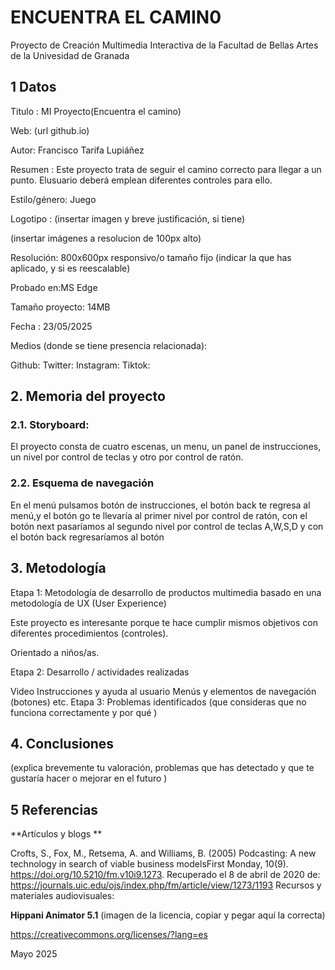 # ENCUENTRA EL CAMIN0
Proyecto de Creación Multimedia Interactiva de la Facultad de Bellas Artes de la Univesidad de Granada

## 1 Datos
Titulo : MI Proyecto(Encuentra el camino)

Web: (url github.io)

Autor: Francisco Tarifa Lupiáñez

Resumen : Este proyecto trata de seguir el camino correcto para llegar a un punto. Elusuario deberá emplean diferentes controles para ello.

Estilo/género: Juego

Logotipo : (insertar imagen y breve justificación, si tiene)

(insertar imágenes a resolucion de 100px alto)

Resolución: 800x600px responsivo/o tamaño fijo (indicar la que has aplicado, y si es reescalable)

Probado en:MS Edge

Tamaño proyecto: 14MB

Fecha : 23/05/2025

Medios (donde se tiene presencia relacionada):

Github:
Twitter:
Instagram:
Tiktok:

## 2. Memoria del proyecto
### 2.1. Storyboard:
El proyecto consta de cuatro escenas, un menu, un panel de instrucciones, un nivel por control de teclas y otro por control de ratón.

### 2.2. Esquema de navegación
En el menú pulsamos botón de instrucciones, el botón back te regresa al menú,y el botón go te llevaría al primer nivel por control de ratón, con el botón next pasaríamos al segundo nivel por control de teclas A,W,S,D y con el botón back regresaríamos al botón

## 3. Metodología

Etapa 1: Metodología de desarrollo de productos multimedia basado en una metodología de UX (User Experience)

Este proyecto es interesante porque te hace cumplir mismos objetivos con diferentes procedimientos (controles).

Orientado a niños/as.

Etapa 2: Desarrollo / actividades realizadas

Video
Instrucciones y ayuda al usuario
Menús y elementos de navegación (botones)
etc.
Etapa 3: Problemas identificados
(que consideras que no funciona correctamente y por qué )

## 4. Conclusiones
(explica brevemente tu valoración, problemas que has detectado y que te gustaría hacer o mejorar en el futuro )

## 5 Referencias
**Artículos y blogs **

Crofts, S., Fox, M., Retsema, A. and Williams, B. (2005) Podcasting: A new technology in search of viable business modelsFirst Monday, 10(9). https://doi.org/10.5210/fm.v10i9.1273. Recuperado el 8 de abril de 2020 de: https://journals.uic.edu/ojs/index.php/fm/article/view/1273/1193
Recursos y materiales audiovisuales:

**Hippani Animator 5.1**
(imagen de la licencia, copiar y pegar aquí la correcta)

https://creativecommons.org/licenses/?lang=es

Mayo 2025
